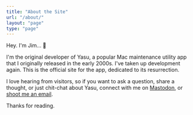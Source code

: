 ```yaml
---
title: "About the Site"
url: "/about/"
layout: "page"
type: "page"
---
```

Hey. I'm Jim... 👋

I'm the original developer of Yasu, a popular Mac maintenance utility app that I originally released in the early 2000s. I've taken up development again. This is the official site for the app, dedicated to its resurrection.

I love hearing from visitors, so if you want to ask a question, share a thought, or just chit-chat about Yasu, connect with me on [Mastodon](https://social.lol/@jim), or [shoot me an email](mailto:hello@jimmitchell.dev).

Thanks for reading.
